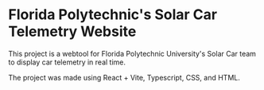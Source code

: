 # Florida Polytechnic's Solar Car Telemetry Website

This project is a webtool for Florida Polytechnic University's Solar Car team to display car telemetry in real time.

The project was made using React + Vite, Typescript, CSS, and HTML.
